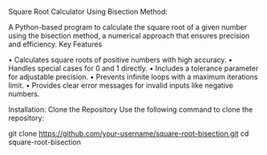 Square Root Calculator Using Bisection Method:

A Python-based program to calculate the square root of a given number using the bisection method, a numerical approach that ensures precision and efficiency.
Key Features

•	Calculates square roots of positive numbers with high accuracy.
•	Handles special cases for 0 and 1 directly.
•	Includes a tolerance parameter for adjustable precision.
•	Prevents infinite loops with a maximum iterations limit.
•	Provides clear error messages for invalid inputs like negative numbers.

Installation:
Clone the Repository
Use the following command to clone the repository:

git clone https://github.com/your-username/square-root-bisection.git
cd square-root-bisection


